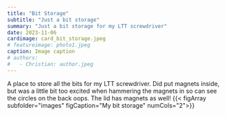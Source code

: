 ```yaml
---
title: "Bit Storage"
subtitle: "Just a bit storage"
summary: "Just a bit storage for my LTT screwdriver"
date: 2023-11-06
cardimage: card_bit_storage.jpeg
# featureimage: photo1.jpeg
caption: Image caption
# authors:
#   - Christian: author.jpeg
---
```


A place to store all the bits for my LTT screwdriver. Did put magnets inside, but was a little bit too excited when hammering the magnets in so can see the circles on the back oops. The lid has magnets as well!
{{< figArray subfolder="images" figCaption="My bit storage" numCols="2">}}